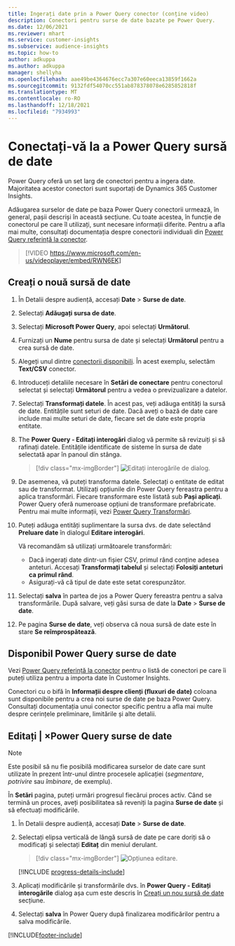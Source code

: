 ```yaml
---
title: Ingerați date prin a Power Query conector (conține video)
description: Conectori pentru surse de date bazate pe Power Query.
ms.date: 12/06/2021
ms.reviewer: mhart
ms.service: customer-insights
ms.subservice: audience-insights
ms.topic: how-to
author: adkuppa
ms.author: adkuppa
manager: shellyha
ms.openlocfilehash: aae49be4364676ecc7a307e60eeca13859f1662a
ms.sourcegitcommit: 9132fdf54070cc551ab878378078e6285852818f
ms.translationtype: MT
ms.contentlocale: ro-RO
ms.lasthandoff: 12/18/2021
ms.locfileid: "7934993"
---
```

# <a name="connect-to-a-power-query-data-source"></a>Conectați-vă la a Power Query sursă de date

Power Query oferă un set larg de conectori pentru a ingera date. Majoritatea acestor conectori sunt suportați de Dynamics 365 Customer Insights. 

Adăugarea surselor de date pe baza Power Query conectorii urmează, în general, pașii descriși în această secțiune. Cu toate acestea, în funcție de conectorul pe care îl utilizați, sunt necesare informații diferite. Pentru a afla mai multe, consultați documentația despre conectorii individuali din [Power Query referință la conector](/power-query/connectors/).

> [!VIDEO https://www.microsoft.com/en-us/videoplayer/embed/RWN6EK]

## <a name="create-a-new-data-source"></a>Creați o nouă sursă de date

1. În Detalii despre audiență, accesați **Date** > **Surse de date**.

1. Selectați **Adăugați sursa de date**.

1. Selectați **Microsoft Power Query**, apoi selectați **Următorul**.

1. Furnizați un **Nume** pentru sursa de date și selectați **Următorul** pentru a crea sursă de date.

1. Alegeți unul dintre [conectorii disponibili](#available-power-query-data-sources). În acest exemplu, selectăm **Text/CSV** conector.

1. Introduceți detaliile necesare în **Setări de conectare** pentru conectorul selectat și selectați **Următorul** pentru a vedea o previzualizare a datelor.

1. Selectați **Transformați datele**. În acest pas, veți adăuga entități la sursă de date. Entitățile sunt seturi de date. Dacă aveți o bază de date care include mai multe seturi de date, fiecare set de date este propria entitate.

1. The **Power Query - Editați interogări** dialog vă permite să revizuiți și să rafinați datele. Entitățile identificate de sisteme în sursa de date selectată apar în panoul din stânga.

   > [!div class="mx-imgBorder"]
   > ![Editați interogările de dialog.](media/data-manager-configure-edit-queries.png "Editați interogările de dialog")

1. De asemenea, vă puteți transforma datele. Selectați o entitate de editat sau de transformat. Utilizați opțiunile din Power Query fereastra pentru a aplica transformări. Fiecare transformare este listată sub **Pași aplicați**. Power Query oferă numeroase opțiuni de transformare prefabricate. Pentru mai multe informații, vezi [Power Query Transformări](/power-query/power-query-what-is-power-query#transformations).

1. Puteți adăuga entități suplimentare la sursa dvs. de date selectând **Preluare date** în dialogul **Editare interogări**.

   Vă recomandăm să utilizați următoarele transformări:

   - Dacă ingerați date dintr-un fișier CSV, primul rând conține adesea anteturi. Accesați **Transformați tabelul** și selectați **Folosiți anteturi ca primul rând**.
   - Asigurați-vă că tipul de date este setat corespunzător.

1. Selectați **salva** în partea de jos a Power Query fereastra pentru a salva transformările. După salvare, veți găsi sursa de date la **Date** > **Surse de date**.

1. Pe pagina **Surse de date**, veți observa că noua sursă de date este în stare **Se reîmprospătează**.

## <a name="available-power-query-data-sources"></a>Disponibil Power Query surse de date

Vezi [Power Query referință la conector](/power-query/connectors/) pentru o listă de conectori pe care îi puteți utiliza pentru a importa date în Customer Insights. 

Conectori cu o bifă în **Informații despre clienți (fluxuri de date)** coloana sunt disponibile pentru a crea noi surse de date pe baza Power Query. Consultați documentația unui conector specific pentru a afla mai multe despre cerințele preliminare, limitările și alte detalii.

## <a name="edit-power-query-data-sources"></a>Editați | ×Power Query surse de date

> [!NOTE]
> Este posibil să nu fie posibilă modificarea surselor de date care sunt utilizate în prezent într-unul dintre procesele aplicației (*segmentare*, *potrivire* sau *îmbinare*, de exemplu). 
>
> În **Setări** pagina, puteți urmări progresul fiecărui proces activ. Când se termină un proces, aveți posibilitatea să reveniți la pagina **Surse de date** și să efectuați modificările.

1. În Detalii despre audiență, accesați **Date** > **Surse de date**.

2. Selectați elipsa verticală de lângă sursă de date pe care doriți să o modificați și selectați **Editaț** din meniul derulant.

   > [!div class="mx-imgBorder"]
   > ![Opțiunea editare.](media/edit-option-data-sources.png "Opțiunea editare")

   [!INCLUDE [progress-details-include](../includes/progress-details-pane.md)]
   
3. Aplicați modificările și transformările dvs. în **Power Query - Editați interogările** dialog așa cum este descris în [Creați un nou sursă de date](#create-a-new-data-source) secțiune.

4. Selectați **salva** în Power Query după finalizarea modificărilor pentru a salva modificările.


[!INCLUDE[footer-include](../includes/footer-banner.md)]
